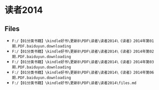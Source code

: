 # 读者2014

## Files

- `F:/【01分类书籍】\kindle好书\更新8\PDF\读者\读者2014\《读者》2014年第01期.PDF.baiduyun.downloading`
- `F:/【01分类书籍】\kindle好书\更新8\PDF\读者\读者2014\《读者》2014年第02期.PDF.baiduyun.downloading`
- `F:/【01分类书籍】\kindle好书\更新8\PDF\读者\读者2014\《读者》2014年第03期.PDF.baiduyun.downloading`
- `F:/【01分类书籍】\kindle好书\更新8\PDF\读者\读者2014\《读者》2014年第06期.PDF.baiduyun.downloading`
- `F:/【01分类书籍】\kindle好书\更新8\PDF\读者\读者2014\files.md`
